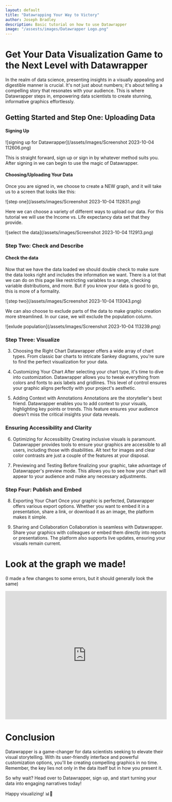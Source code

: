 ```yaml
---
layout: default
title: "Datawrapping Your Way to Victory"
author: Joseph Bradley
description: Basic tutorial on how to use Datawrapper
image: "/assests/images/Datawrapper Logo.png"
---
```

# Get Your Data Visualization Game to the Next Level with Datawrapper
In the realm of data science, presenting insights in a visually appealing and digestible manner is crucial. It's not just about numbers; it's about telling a compelling story that resonates with your audience. This is where Datawrapper steps in, empowering data scientists to create stunning, informative graphics effortlessly.


## Getting Started and Step One: Uploading Data
#### Signing Up

![signing up for Datawrapper](/assets/images/Screenshot 2023-10-04 112606.png)

This is straight forward, sign up or sign in by whatever method suits you. After signing in we can begin to use the magic of Datawrapper.

#### Choosing/Uploading Your Data

Once you are signed in, we choose to create a NEW graph, and it will take us to a screen that looks like this:

![step one](/assets/images/Screenshot 2023-10-04 112831.png)

Here we can choose a variety of different ways to upload our data. For this tutorial we will use the Income vs. Life expectancy data set that they provide. 

![select the data](/assets/images/Screenshot 2023-10-04 112913.png)

### Step Two: Check and Describe
#### Check the data
Now that we have the data loaded we should double check to make sure the data looks right and includes the information we want. There is a lot that we can do on this page like restricting variables to a range, checking variable distributions, and more. But if you know your data is good to go, this is more of a formality. 

![step two](/assets/images/Screenshot 2023-10-04 113043.png)

We can also choose to exclude parts of the data to make graphic creation more streamlined. In our case, we will exclude the population column. 

![exlude population](/assets/images/Screenshot 2023-10-04 113239.png)

### Step Three: Visualize

3. Choosing the Right Chart
Datawrapper offers a wide array of chart types. From classic bar charts to intricate Sankey diagrams, you're sure to find the perfect visualization for your data.

4. Customizing Your Chart
After selecting your chart type, it's time to dive into customization. Datawrapper allows you to tweak everything from colors and fonts to axis labels and gridlines. This level of control ensures your graphic aligns perfectly with your project's aesthetic.

5. Adding Context with Annotations
Annotations are the storyteller's best friend. Datawrapper enables you to add context to your visuals, highlighting key points or trends. This feature ensures your audience doesn't miss the critical insights your data reveals.

### Ensuring Accessibility and Clarity
6. Optimizing for Accessibility
Creating inclusive visuals is paramount. Datawrapper provides tools to ensure your graphics are accessible to all users, including those with disabilities. Alt text for images and clear color contrasts are just a couple of the features at your disposal.

7. Previewing and Testing
Before finalizing your graphic, take advantage of Datawrapper's preview mode. This allows you to see how your chart will appear to your audience and make any necessary adjustments.

### Step Four: Publish and Embed
8. Exporting Your Chart
Once your graphic is perfected, Datawrapper offers various export options. Whether you want to embed it in a presentation, share a link, or download it as an image, the platform makes it simple.

9. Sharing and Collaboration
Collaboration is seamless with Datawrapper. Share your graphics with colleagues or embed them directly into reports or presentations. The platform also supports live updates, ensuring your visuals remain current.

# Look at the graph we made!
(I made a few changes to some errors, but it should generally look the same)

<iframe title="GDP and Fertility Rate (children per woman)" aria-label="Scatter Plot" id="datawrapper-chart-Cr4lj" src="https://datawrapper.dwcdn.net/Cr4lj/2/" scrolling="no" frameborder="0" style="width: 0; min-width: 100% !important; border: none;" height="400" data-external="1"></iframe><script type="text/javascript">!function(){"use strict";window.addEventListener("message",(function(a){if(void 0!==a.data["datawrapper-height"]){var e=document.querySelectorAll("iframe");for(var t in a.data["datawrapper-height"])for(var r=0;r<e.length;r++)if(e[r].contentWindow===a.source){var i=a.data["datawrapper-height"][t]+"px";e[r].style.height=i}}}))}();
</script>

# Conclusion
Datawrapper is a game-changer for data scientists seeking to elevate their visual storytelling. With its user-friendly interface and powerful customization options, you'll be creating compelling graphics in no time. Remember, the key lies not only in the data itself but in how you present it.

So why wait? Head over to Datawrapper, sign up, and start turning your data into engaging narratives today!

Happy visualizing! 📊🚀
